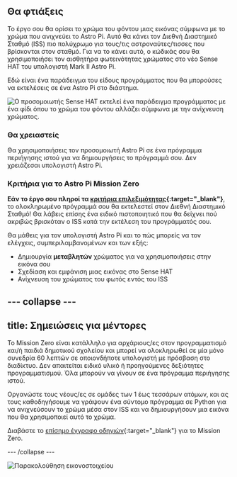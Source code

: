 ## Θα φτιάξεις

Το έργο σου θα ορίσει το χρώμα του φόντου μιας εικόνας σύμφωνα με το χρώμα που ανιχνεύει το Astro Pi. Αυτό θα κάνει τον Διεθνή Διαστημικό Σταθμό (ISS) πιο πολύχρωμο για τους/τις αστροναύτες/τισσες που βρίσκονται στον σταθμό. Για να το κάνει αυτό, ο κώδικάς σου θα χρησιμοποιήσει τον αισθητήρα φωτεινότητας χρώματος στο νέο Sense HAT του υπολογιστή Mark II Astro Pi.

Εδώ είναι ένα παράδειγμα του είδους προγράμματος που θα μπορούσες να εκτελέσεις σε ένα Astro Pi στο διάστημα.

![Ο προσομοιωτής Sense HAT εκτελεί ένα παράδειγμα προγράμματος με ένα φίδι όπου το χρώμα του φόντου αλλάζει σύμφωνα με την ανίχνευση χρώματος.](images/finished.gif)

### Θα χρειαστείς

Θα χρησιμοποιήσεις τον προσομοιωτή Astro Pi σε ένα πρόγραμμα περιήγησης ιστού για να δημιουργήσεις το πρόγραμμά σου. Δεν χρειάζεσαι υπολογιστή Astro Pi.

### Κριτήρια για το Astro Pi Mission Zero

**Εάν το έργο σου πληροί τα [κριτήρια επιλεξιμότητας](https://astro-pi.org/el/mission-zero/eligibility){:target="_blank"}**, το ολοκληρωμένο πρόγραμμά σου θα εκτελεστεί στον Διεθνή Διαστημικό Σταθμό! Θα λάβεις επίσης ένα ειδικό πιστοποιητικό που θα δείχνει πού ακριβώς βρισκόταν ο ISS κατά την εκτέλεση του προγράμματός σου.

Θα μάθεις για τον υπολογιστή Astro Pi και το πώς μπορείς να τον ελέγχεις, συμπεριλαμβανομένων και των εξής:
+ Δημιουργία **μεταβλητών** χρώματος για να χρησιμοποιήσεις στην εικόνα σου
+ Σχεδίαση και εμφάνιση μιας εικόνας στο Sense HAT
+ Ανίχνευση του χρώματος του φωτός εντός του ISS

--- collapse ---
---
title: Σημειώσεις για μέντορες
---

Το Mission Zero είναι κατάλληλο για αρχάριους/ες στον προγραμματισμό και/ή παιδιά δημοτικού σχολείου και μπορεί να ολοκληρωθεί σε μία μόνο συνεδρία 60 λεπτών σε οποιονδήποτε υπολογιστή με πρόσβαση στο διαδίκτυο. Δεν απαιτείται ειδικό υλικό ή προηγούμενες δεξιότητες προγραμματισμού. Όλα μπορούν να γίνουν σε ένα πρόγραμμα περιήγησης ιστού.

Οργανώστε τους νέους/ες σε ομάδες των 1 έως τεσσάρων ατόμων, και ας τους καθοδηγήσουμε να γράψουν ένα σύντομο πρόγραμμα σε Python για να ανιχνεύσουν το χρώμα μέσα στον ISS και να δημιουργήσουν μια εικόνα που θα χρησιμοποιεί αυτό το χρώμα.

Διαβάστε το [επίσημο έγγραφο οδηγιών](https://astro-pi.org/el/mission-zero/guidelines){:target="_blank"} για το Mission Zero.

--- /collapse ---

![Παρακολούθηση εικονοστοιχείου](https://code.org/api/hour/begin_raspberrypi_astropi.png)
